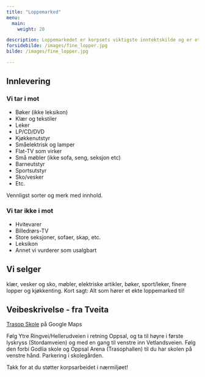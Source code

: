 ```yaml
---
title: "Loppemarked"
menu:
  main:
    weight: 20

description: Loppemarkedet er korpsets viktigste inntektskilde og er et trivelig og ryddig marked og cafe med mat, drikke og kaker. Høstens loppemarked er over for denne gang, neste loppemarked er våren 2019. Vi tar imot lopper gjennom året.
forsidebilde: /images/fine_lopper.jpg
bilde: /images/fine_lopper.jpg

---
```


## Innlevering
### Vi tar i mot

- Bøker (ikke leksikon)
- Klær og tekstiler
- Leker
- LP/CD/DVD
- Kjøkkenutstyr
- Småelektrisk og lamper
- Flat-TV som virker
- Små møbler (ikke sofa, seng, seksjon etc)
- Barneutstyr
- Sportsutstyr
- Sko/vesker
- Etc.

Vennligst sorter og merk med innhold.

### Vi tar ikke i mot

- Hvitevarer
- Billedrørs-TV
- Store seksjoner, sofaer, skap, etc.
- Leksikon
- Annet vi vurderer som usalgbart

## Vi selger

klær, vesker og sko, møbler, elektriske artikler, bøker, sport/leker, finere lopper og kjøkkenting. Kort sagt: Alt som hører et ekte loppemarked til!

## Veibeskrivelse - fra Tveita

[Trasop Skole](https://www.google.com/maps/place/Trasop+skole/@59.904898,10.8484054,17z/data=!3m1!4b1!4m5!3m4!1s0x46416f9d491d3505:0x9abf56f5b7e8c94!8m2!3d59.9048953!4d10.8505994) på Google Maps

Følg Ytre Ringvei/Hellerudveien i retning Oppsal, og ta til høyre i første lyskryss (Stordamveien) og med en gang til venstre inn Vetlandsveien. Følg den forbi Godlia skole og Oppsal Arena (Trasophallen) til du har skolen på venstre hånd. Parkering i skolegården.

Takk for at du støtter korpsarbeidet i nærmiljøet!
